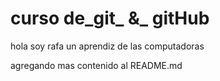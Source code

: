 # curso de_git_ &_ gitHub

hola soy rafa un aprendiz de las computadoras


agregando mas contenido al README.md